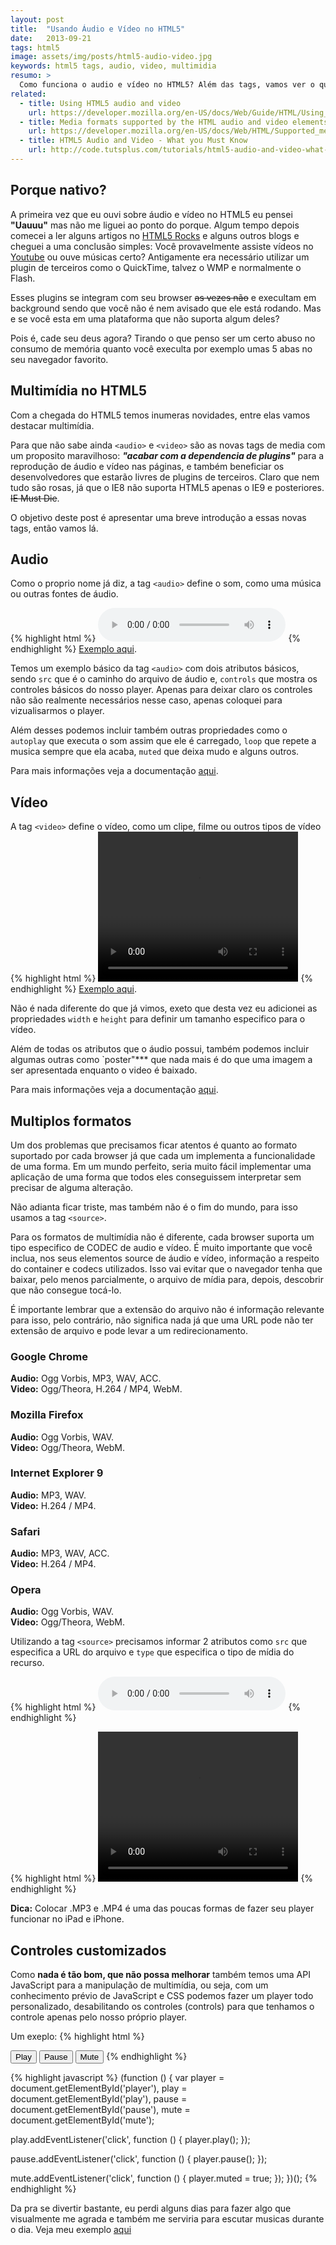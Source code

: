 ```yaml
---
layout: post
title:  "Usando Áudio e Vídeo no HTML5"
date:   2013-09-21
tags: html5
image: assets/img/posts/html5-audio-video.jpg
keywords: html5 tags, audio, video, multimidia
resumo: >
  Como funciona o audio e vídeo no HTML5? Além das tags, vamos ver o que mais conseguimos fazer utilizando multimídia nativa na web.
related:
  - title: Using HTML5 audio and video
    url: https://developer.mozilla.org/en-US/docs/Web/Guide/HTML/Using_HTML5_audio_and_video/
  - title: Media formats supported by the HTML audio and video elements
    url: https://developer.mozilla.org/en-US/docs/Web/HTML/Supported_media_formats/
  - title: HTML5 Audio and Video - What you Must Know
    url: http://code.tutsplus.com/tutorials/html5-audio-and-video-what-you-must-know--net-15545/
---
```

## Porque nativo?
A primeira vez que eu ouvi sobre áudio e vídeo no HTML5 eu pensei **"Uauuu"** mas não me liguei ao ponto do porque. Algum tempo depois comecei a ler alguns artigos no [HTML5 Rocks](http://www.html5rocks.com/) e alguns outros blogs e cheguei a uma conclusão simples: Você provavelmente assiste vídeos no [Youtube](http://youtube.com/) ou ouve músicas certo? Antigamente era necessário utilizar um plugin de terceiros como o QuickTime, talvez o WMP e normalmente o Flash.

Esses plugins se integram com seu browser <del>as vezes não</del> e execultam em background sendo que você não é nem avisado que ele está rodando. Mas e se você esta em uma plataforma que não suporta algum deles?

Pois é, cade seu deus agora? Tirando o que penso ser um certo abuso no consumo de memória quanto você execulta por exemplo umas 5 abas no seu navegador favorito.

## Multimídia no HTML5
Com a chegada do HTML5 temos inumeras novidades, entre elas vamos destacar multimídia.

Para que não sabe ainda `<audio>` e `<video>` são as novas tags de media com um proposito maravilhoso: ***"acabar com a dependencia de plugins"*** para a reprodução de áudio e vídeo nas páginas, e também beneficiar os desenvolvedores que estarão livres de plugins de terceiros. Claro que nem tudo são rosas, já que o IE8 não suporta HTML5 apenas o IE9 e posteriores. <del>IE Must Die</del>.

O objetivo deste post é apresentar uma breve introdução a essas novas tags, então vamos lá.

## Audio
Como o proprio nome já diz, a tag `<audio>` define o som, como uma música ou outras fontes de áudio.

{% highlight html %}
<audio src="song.mp3" controls="controls">
  Seu navegador não suporta HTML :(
</audio>
{% endhighlight %}
[Exemplo aqui](http://jsfiddle.net/6uqgvjku/).

Temos um exemplo básico da tag `<audio>` com dois atributos básicos, sendo `src` que é o caminho do arquivo de áudio e, `controls` que mostra os controles básicos do nosso player. Apenas para deixar claro os controles não são realmente necessários nesse caso, apenas coloquei para vizualisarmos o player.

Além desses podemos incluir também outras propriedades como o `autoplay` que executa o som assim que ele é carregado, `loop` que repete a musica sempre que ela acaba, `muted` que deixa mudo e alguns outros.

Para mais informações veja a documentação [aqui](https://developer.mozilla.org/en-US/docs/Web/HTML/Element/audio).

## Vídeo
A tag `<video>` define o vídeo, como um clipe, filme ou outros tipos de vídeo
{% highlight html %}
<video width="320" height="240" src="movie.mp4" controls="controls">
  Seu navegador não suporta HTML :(
</video>
{% endhighlight %}
[Exemplo aqui](http://jsfiddle.net/rL95t064/).

Não é nada diferente do que já vimos, exeto que desta vez eu adicionei as propriedades `width` e `height` para definir um tamanho especifico para o vídeo.

Além de todas os atributos que o áudio possui, também podemos incluir algumas outras como `poster"*** que nada mais é do que uma imagem a ser apresentada enquanto o video é baixado.

Para mais informações veja a documentação [aqui](https://developer.mozilla.org/en-US/docs/Web/HTML/Element/video).

## Multiplos formatos
Um dos problemas que precisamos ficar atentos é quanto ao formato suportado por cada browser já que cada um implementa a funcionalidade de uma forma. Em um mundo perfeito, seria muito fácil implementar uma aplicação de uma forma que todos eles conseguissem interpretar sem precisar de alguma alteração.

Não adianta ficar triste, mas também não é o fim do mundo, para isso usamos a tag `<source>`.

Para os formatos de multimídia não é diferente, cada browser suporta um tipo especifico de CODEC de audio e vídeo. É muito importante que você inclua, nos seus elementos source de áudio e vídeo, informação a respeito do container e codecs utilizados. Isso vai evitar que o navegador tenha que baixar, pelo menos parcialmente, o arquivo de mídia para, depois, descobrir que não consegue tocá-lo.

É importante lembrar que a extensão do arquivo não é informação relevante para isso, pelo contrário, não significa nada já que uma URL pode não ter extensão de arquivo e pode levar a um redirecionamento.

### Google Chrome
**Audio:** Ogg Vorbis, MP3, WAV, ACC. <br>
**Video:** Ogg/Theora, H.264 / MP4, WebM.

### Mozilla Firefox
**Audio:** Ogg Vorbis, WAV. <br>
**Video:** Ogg/Theora, WebM.

### Internet Explorer 9
**Audio:** MP3, WAV. <br>
**Video:** H.264 / MP4.

### Safari
**Audio:** MP3, WAV, ACC. <br>
**Video:** H.264 / MP4.

### Opera
**Audio:** Ogg Vorbis, WAV. <br>
**Video:** Ogg/Theora, WebM.

Utilizando a tag `<source>` precisamos informar 2 atributos como `src` que especifica a URL do arquivo e `type` que especifica o tipo de mídia do recurso.

{% highlight html %}
<audio controls="controls">
  <source src="song.mp3" type="audio/mpeg"/>
  <source src="song.ogg" type="audio/ogg"/>
  Seu navegador não suporta HTML :(
</audio>
{% endhighlight %}

{% highlight html %}
<video width="320" height="240" controls="controls">
  <source src="movie.mp4" type="video/mp4">
  <source src="movie.webm" type="video/webm">
  Seu navegador não suporta HTML :(
</video>
{% endhighlight %}

**Dica:** Colocar .MP3 e .MP4 é uma das poucas formas de fazer seu player funcionar no iPad e iPhone.

## Controles customizados
Como **nada é tão bom, que não possa melhorar** também temos uma API JavaScript para a manipulação de multimídia, ou seja, com um conhecimento prévio de JavaScript e CSS podemos fazer um player todo personalizado, desabilitando os controles (controls) para que tenhamos o controle apenas pelo nosso próprio player.

Um exeplo:
{% highlight html %}
<audio id="player">
  <source src="song.mp3" type="audio/mpeg"/>
  <source src="song.ogg" type="audio/ogg"/>
  Seu navegador não suporta HTML :(
</audio>

<button id="play">Play</button>
<button id="pause">Pause</button>
<button id="mute">Mute</button>
{% endhighlight %}

{% highlight javascript %}
(function () {
  var player = document.getElementById('player'),
      play = document.getElementById('play'),
      pause = document.getElementById('pause'),
      mute = document.getElementById('mute');

  play.addEventListener('click', function () {
    player.play();
  });

  pause.addEventListener('click', function () {
    player.pause();
  });

  mute.addEventListener('click', function () {
    player.muted = true;
  });
})();
{% endhighlight %}

Da pra se divertir bastante, eu perdi alguns dias para fazer algo que visualmente me agrada e também me serviria para escutar musicas durante o dia. Veja meu exemplo [aqui]({{site.url}}/music-player/)